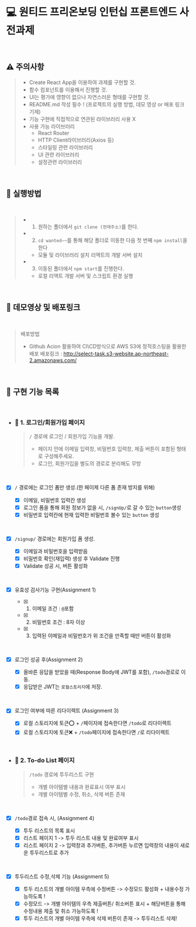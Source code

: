 # 💻 원티드 프리온보딩 인턴십 프론트엔드 사전과제

<br>

## ⚠️ 주의사항

> - Create React App을 이용하여 과제를 구현할 것.
> - 함수 컴포넌트를 이용해서 진행할 것.
> - UI는 평가에 영향이 없으나 자연스러운 형태를 구현할 것.
> - README.md 작성 필수 ! (프로젝트의 실행 방법, 데모 영상 or 배포 링크 기제)
> - 기능 구현에 직접적으로 연관된 라이브러리 사용 X
> - 사용 가능 라이브러리
>   - React Router
>   - HTTP Client라이브러리(Axios 등)
>   - 스타일링 관련 라이브러리
>   - UI 관련 라이브러리
>   - 설정관련 라이브러리

<br>

## 🧾 실행방법

<br>

> - 1. 원하는 폴더에서 `git clone (현재주소)`를 한다.
> - 2. `cd wanted~~`를 통해 해당 폴더로 이동한 다음 첫 번째 `npm install`을 한다
>   - 모듈 및 라이브러리 설치 리액트의 개발 서버 설치
> - 3. 이동된 폴더에서 `npm start`를 진행한다.
>   - 로컬 리액트 개발 서버 및 스크립트 환경 실행

<br>

## 🏃 데모영상 및 배포링크 

<br>

> 배포방법
> - Github Acion 활용하여 CI\CD방식으로 AWS S3에 정적호스팅을 활용한 배포
> 배포링크 : http://select-task.s3-website.ap-northeast-2.amazonaws.com/

<br>

## 📝 구현 기능 목록

<br>

- ### **👋 1. 로그인/회원가입 페이지**

  > `/` 경로에 로그인 / 회원가입 기능을 개발.
  >
  > - 페이지 안에 이메일 입력창, 비밀번호 입력창, 제출 버튼이 포함된 형태로 구성해주세요.
  > - 로그인, 회원가입을 별도의 경로로 분리해도 무방

  <br>

- [x] `/` 경로에는 로그인 폼만 생성.(한 페이제 다른 폼 존재 방지를 위해)

  - [x] 이메일, 비밀번호 입력칸 생성
  - [x] 로그인 폼을 통해 회원 정보가 없을 시, `/signUp/`로 갈 수 있는 `button`생성
  - [x] 비밀번호 입력칸에 현재 입력한 비밀번호 볼수 있는 `button` 생성

<br>

- [x] `/signup/` 경로에는 회원가입 폼 생성.

  - [x] 이메일과 비밀번호을 입력받음
  - [x] 비밀번호 확인(재입력) 생성 후 Validate 진행
  - [x] Validate 성공 시, 버튼 활성화

<br>
    
  - [x] 유효성 검사기능 구현(Assignment 1)

    - [x] 1. 이메일 조건 : `@`포함
    - [x] 2. 비밀번호 조건 : 8자 이상
    - [x] 3. 입력된 이메일과 비밀번호가 위 조건을 만족할 때만 버튼이 활성화

<br>

- [x] 로그인 성공 후(Assignment 2)

  - [x] 올바른 응답을 받았을 때(Response Body에 JWT를 포함), `/todo`경로로 이동.
  - [x] 응답받은 JWT는 `로컬스토리지`에 저장.

<br>

- [x] 로그인 여부에 따른 리다이렉트 (Assignment 3)

  - [x] 로컬 스토리지에 토큰⭕ + `/`페이지에 접속한다면 `/todo`로 리다이렉트
  - [x] 로컬 스토리지에 토큰❌ + `/todo`페이지에 접속한다면 `/`로 리다이렉트

<br>

- ### **👋 2. To-do List 페이지**

  > `/todo` 경로에 투두리스트 구현
  >
  > - 개별 아이템별 내용과 완료표시 여부 표시
  > - 개별 아이템별 수정, 취소, 삭제 버튼 존재

  <br>

- [x] `/todo`경로 접속 시, (Assignment 4)

  - [x] 투두 리스트의 목록 표시
  - [x] 리스트 페이지 1 -> 투두 리스트 내용 및 완료여부 표시
  - [x] 리스트 페이지 2 -> 입력창과 추가버튼, 추가버튼 누르면 입력창의 내용이 새로운 투두리스트로 추가

<br>

- [x] 투두리스트 수정,삭제 기능 (Assignment 5)

  - [x] 투두 리스트의 개별 아이템 우측에 수정버튼 -> 수정모드 활성화 + 내용수정 가능하도록 !
  - [x] 수정모드 -> 개별 아이템의 우측 제출버튼/ 취소버튼 표시 + 해당버튼을 통해 수정내용 제출 및 취소 가능하도록 !
  - [x] 투두 리스트의 개별 아이템 우측에 삭제 버튼이 존재 -> 투두리스트 삭제!

<br>

